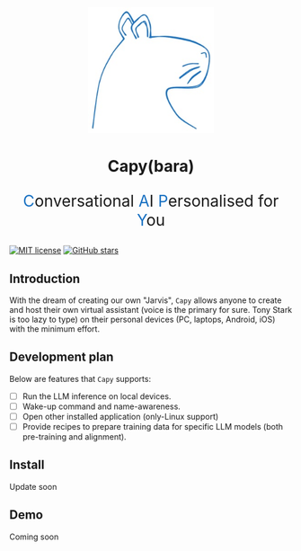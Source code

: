 <p align="center">
  <img src="./docs/logo.jpeg" style="width: 224px; max-width: 100%; height: auto;"/>
</p>


<h1 align="center">Capy(bara)</h1>


<p align="center" style="font-size:2em">
  <span style="color:#1971c2;">C</span>onversational <span style="color:#1971c2;">A</span>I <span style="color:#1971c2;">P</span>ersonalised for <span style="color:#1971c2;">Y</span>ou
</p>

[![MIT license](https://img.shields.io/badge/License-MIT-blue.svg)](https://lbesson.mit-license.org/) 
[![GitHub stars](https://img.shields.io/github/stars/tranminhduc4796/capy?style=social&label=Star)](https://github.com/tranminhduc4796/capy)


## Introduction

With the dream of creating our own "Jarvis", `Capy` allows anyone to create and host their own virtual assistant (voice is the primary for sure. Tony Stark is too lazy to type) on their personal devices (PC, laptops, Android, iOS) with the minimum effort.

## Development plan

Below are features that `Capy` supports:
- [ ] Run the LLM inference on local devices.
- [ ] Wake-up command and name-awareness.
- [ ] Open other installed application (only-Linux support)
- [ ] Provide recipes to prepare training data for specific LLM models (both pre-training and alignment).
## Install
Update soon

## Demo
Coming soon
